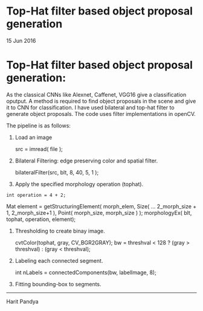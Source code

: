# Top-Hat filter based object proposal generation

<span class="post-date">15 Jun 2016</span>

# Top-Hat filter based object proposal generation:

As the classical CNNs like Alexnet, Caffenet, VGG16 give a classification oputput. A method is required to find object proposals in the scene and give it to CNN for classification. I have used bilateral and top-hat filter to generate object proposals. The code uses filter implementations in openCV.

The pipeline is as follows:

1.  Load an image

    src = imread( file );

2.  Bilateral Filtering: edge preserving color and spatial filter.

    bilateralFilter(src, blt, 8, 40, 5, 1 );

3.  Apply the specified morphology operation (tophat).

<div class="highlighter-rouge">

```
int operation = 4 + 2;

```

</div>

Mat element = getStructuringElement( morph_elem, Size( … 2_morph_size + 1, 2_morph_size+1 ), Point( morph_size, morph_size ) ); morphologyEx( blt, tophat, operation, element);

1.  Thresholding to create binay image.

    cvtColor(tophat, gray, CV_BGR2GRAY); bw = threshval < 128 ? (gray > threshval) : (gray < threshval);

2.  Labeling each connected segment.

    int nLabels = connectedComponents(bw, labelImage, 8);

3.  Fitting bounding-box to segments.

* * *

Harit Pandya